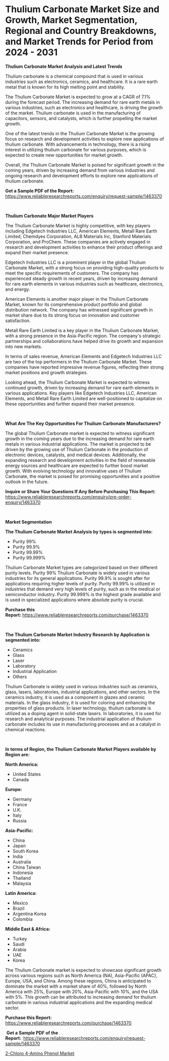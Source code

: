 <p><h1>Thulium Carbonate Market Size and Growth, Market Segmentation, Regional and Country Breakdowns, and Market Trends for Period from 2024 -  2031</h1></p><p><strong>Thulium Carbonate Market Analysis and Latest Trends</strong></p>
<p><p>Thulium carbonate is a chemical compound that is used in various industries such as electronics, ceramics, and healthcare. It is a rare earth metal that is known for its high melting point and stability.</p><p>The Thulium Carbonate Market is expected to grow at a CAGR of 7.1% during the forecast period. The increasing demand for rare earth metals in various industries, such as electronics and healthcare, is driving the growth of the market. Thulium carbonate is used in the manufacturing of capacitors, sensors, and catalysts, which is further propelling the market growth.</p><p>One of the latest trends in the Thulium Carbonate Market is the growing focus on research and development activities to explore new applications of thulium carbonate. With advancements in technology, there is a rising interest in utilizing thulium carbonate for various purposes, which is expected to create new opportunities for market growth.</p><p>Overall, the Thulium Carbonate Market is poised for significant growth in the coming years, driven by increasing demand from various industries and ongoing research and development efforts to explore new applications of thulium carbonate.</p></p>
<p><strong>Get a Sample PDF of the Report:&nbsp;</strong> <a href="https://www.reliableresearchreports.com/enquiry/request-sample/1463370">https://www.reliableresearchreports.com/enquiry/request-sample/1463370</a></p>
<p>&nbsp;</p>
<p><strong>Thulium Carbonate Major Market Players</strong></p>
<p><p>The Thulium Carbonate Market is highly competitive, with key players including Edgetech Industries LLC, American Elements, Metall Rare Earth Limited, Chemdyes Corporation, ALB Materials Inc, Stanford Materials Corporation, and ProChem. These companies are actively engaged in research and development activities to enhance their product offerings and expand their market presence.</p><p>Edgetech Industries LLC is a prominent player in the global Thulium Carbonate Market, with a strong focus on providing high-quality products to meet the specific requirements of customers. The company has experienced steady growth in recent years, driven by increasing demand for rare earth elements in various industries such as healthcare, electronics, and energy.</p><p>American Elements is another major player in the Thulium Carbonate Market, known for its comprehensive product portfolio and global distribution network. The company has witnessed significant growth in market share due to its strong focus on innovation and customer satisfaction.</p><p>Metall Rare Earth Limited is a key player in the Thulium Carbonate Market, with a strong presence in the Asia-Pacific region. The company's strategic partnerships and collaborations have helped drive its growth and expansion into new markets.</p><p>In terms of sales revenue, American Elements and Edgetech Industries LLC are two of the top performers in the Thulium Carbonate Market. These companies have reported impressive revenue figures, reflecting their strong market positions and growth strategies.</p><p>Looking ahead, the Thulium Carbonate Market is expected to witness continued growth, driven by increasing demand for rare earth elements in various applications. Key players like Edgetech Industries LLC, American Elements, and Metall Rare Earth Limited are well-positioned to capitalize on these opportunities and further expand their market presence.</p></p>
<p>&nbsp;</p>
<p><strong>What Are The Key Opportunities For Thulium Carbonate Manufacturers?</strong></p>
<p><p>The global Thulium Carbonate market is expected to witness significant growth in the coming years due to the increasing demand for rare earth metals in various industrial applications. The market is projected to be driven by the growing use of Thulium Carbonate in the production of electronic devices, catalysts, and medical devices. Additionally, the expanding research and development activities in the field of renewable energy sources and healthcare are expected to further boost market growth. With evolving technology and innovative uses of Thulium Carbonate, the market is poised for promising opportunities and a positive outlook in the future.</p></p>
<p><strong>Inquire or Share Your Questions If Any Before Purchasing This Report:</strong> <a href="https://www.reliableresearchreports.com/enquiry/pre-order-enquiry/1463370">https://www.reliableresearchreports.com/enquiry/pre-order-enquiry/1463370</a></p>
<p>&nbsp;</p>
<p><strong>Market Segmentation</strong></p>
<p><strong>The Thulium Carbonate Market Analysis by types is segmented into:</strong></p>
<p><ul><li>Purity 99%</li><li>Purity 99.9%</li><li>Purity 99.99%</li><li>Purity 99.999%</li></ul></p>
<p><p>Thulium Carbonate Market types are categorized based on their different purity levels. Purity 99% Thulium Carbonate is widely used in various industries for its general applications. Purity 99.9% is sought after for applications requiring higher levels of purity. Purity 99.99% is utilized in industries that demand very high levels of purity, such as in the medical or semiconductor industry. Purity 99.999% is the highest grade available and is used in specialized applications where absolute purity is crucial.</p></p>
<p><strong>Purchase this Report:&nbsp;</strong><a href="https://www.reliableresearchreports.com/purchase/1463370">https://www.reliableresearchreports.com/purchase/1463370</a></p>
<p>&nbsp;</p>
<p><strong>The Thulium Carbonate Market Industry Research by Application is segmented into:</strong></p>
<p><ul><li>Ceramics</li><li>Glass</li><li>Laser</li><li>Laboratory</li><li>Industrial Application</li><li>Others</li></ul></p>
<p><p>Thulium Carbonate is widely used in various industries such as ceramics, glass, lasers, laboratories, industrial applications, and other sectors. In the ceramics industry, it is used as a component in glazes and ceramic materials. In the glass industry, it is used for coloring and enhancing the properties of glass products. In laser technology, thulium carbonate is utilized as a doping agent in solid-state lasers. In laboratories, it is used for research and analytical purposes. The industrial application of thulium carbonate includes its use in manufacturing processes and as a catalyst in chemical reactions.</p></p>
<p>&nbsp;</p>
<p><strong>In terms of Region, the Thulium Carbonate Market Players available by Region are:</strong></p>
<p>
    <p> <strong> North America: </strong>
        <ul>
            <li>United States</li>
            <li>Canada</li>
        </ul>
        </p> 
    <p> <strong> Europe: </strong>
        <ul>
            <li>Germany</li>
            <li>France</li>
            <li>U.K.</li>
            <li>Italy</li>
            <li>Russia</li>
        </ul>
        </p> 
    <p> <strong> Asia-Pacific: </strong>
        <ul>
            <li>China</li>
            <li>Japan</li>
            <li>South Korea</li>
            <li>India</li>
            <li>Australia</li>
            <li>China Taiwan</li>
            <li>Indonesia</li>
            <li>Thailand</li>
            <li>Malaysia</li>
        </ul>
        </p> 
    <p> <strong> Latin America: </strong>
        <ul>
            <li>Mexico</li>
            <li>Brazil</li>
            <li>Argentina Korea</li>
            <li>Colombia</li>
        </ul>
        </p> 
    <p> <strong> Middle East & Africa: </strong>
        <ul>
            <li>Turkey</li>
            <li>Saudi</li>
            <li>Arabia</li>
            <li>UAE</li>
            <li>Korea</li>
        </ul>
    </p>
    </p>
<p><p>The Thulium Carbonate market is expected to showcase significant growth across various regions such as North America (NA), Asia-Pacific (APAC), Europe, USA, and China. Among these regions, China is anticipated to dominate the market with a market share of 40%, followed by North America with 25%, Europe with 20%, Asia-Pacific with 10%, and the USA with 5%. This growth can be attributed to increasing demand for thulium carbonate in various industrial applications and the expanding medical sector.</p></p>
<p><strong>Purchase this Report: </strong><a href="https://www.reliableresearchreports.com/purchase/1463370">https://www.reliableresearchreports.com/purchase/1463370</a></p>
<p>&nbsp;<strong>Get a Sample PDF of the Report:&nbsp;&nbsp;</strong><a href="https://www.reliableresearchreports.com/enquiry/request-sample/1463370">https://www.reliableresearchreports.com/enquiry/request-sample/1463370</a></p>
<p><strong></strong></p>
<p><p><a href="https://forested-sushi-9b0.notion.site/2-Chloro-4-Amino-Phenol-Market-Offers-Provide-Insightful-Data-for-the-Time-Period-from-2024-to-2031--cc5207d8784c400998bedf72577e3bb7">2-Chloro 4-Amino Phenol Market</a></p></p>